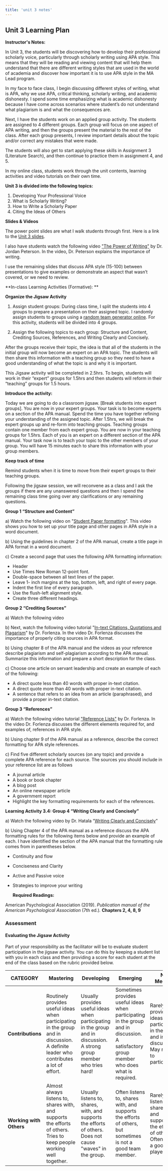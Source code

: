 ```yaml
---
title: 'unit 3 notes'
---
```

## **Unit 3 Learning Plan**

**Instructor's Notes:**

In Unit 3, the students will be discovering how to develop their professional scholarly voice, particularly through scholarly writing using APA style. This means that they will be reading and viewing content that will help them understand that there are different writing styles that are used in the world of academia and discover how important it is to use APA style in the MA Lead program.

In my face to face class, I begin discussing different styles of writing, what is APA, why we use APA, critical thinking, scholarly writing, and academic dishonesty. I spend some time emphasizing what is academic dishonesty because I have come across scenarios where student’s do not understand what plagiarism is and what the consequences are.

Next, I have the students work on an applied group activity. The students are assigned to 4 different groups. Each group will focus on one aspect of APA writing, and then the groups present the material to the rest of the class.  After each group presents, I review important details about the topic and/or correct any mistakes that were made.

The students will also get to start applying these skills in Assignment 3 (Literature Search), and then continue to practice them in assignment 4, and 5.

In my online class, students work through the unit contents, learning activities and video tutorials on their own time.

**Unit 3 is divided into the following topics:**

1. Developing Your Professional Voice
2. What is Scholarly Writing?
3. How to Write a Scholarly Paper
4. Citing the Ideas of Others

**Slides & Videos**

The power point slides are what I walk students through first. Here is a link to the [Unit 3 slides](https://drive.google.com/file/d/1Dcz-_HGNtXci_9wvzwXLnVU65HhHQMay/view?usp=sharing).

I also have students watch the following video ["The Power of Writing"](https://www.youtube.com/watch?v=bfDOoADCfkg) by Dr. Jordan Peterson. In the video, Dr. Peterson explains the importance of writing.

I use the remaining slides that discuss APA style (15-100) between presentations to give examples or demonstrate an aspect that wasn’t covered, or we need to review.



**In-class Learning Activities (Formative): **

**Organize the Jigsaw Activity**

1. Assign student groups: During class time, I split the students into 4 groups to prepare a presentation on their assigned topic. I randomly assign students to groups using a [random team generator online](https://www.randomlists.com/team-generator). For this activity, students will be divided into 4 groups.

2. Assign the following topics to each group: Structure and Content, Crediting Sources, References, and Writing Clearly and Concisely.

After the groups receive their topic, the idea is that all of the students in the initial group will now become an expert on an APA topic. The students will then share this information with a teaching group so they need to have a good understanding of what the topic is and why it is important.

This Jigsaw activity will be completed in 2.5hrs. To begin, students will work in their “expert” groups for 1.5hrs and then students will reform in their “teaching” groups for 1.5 hours.

**Introduce the activity:**

Today we are going to do a classroom jigsaw. [Break students into expert groups]. You are now in your expert groups. Your task is to become experts on a section of the APA manual. Spend the time you have together refining your understanding of the assigned topic. After 1.5hrs, we will break the expert groups up and re-form into teaching groups. Teaching groups contain one member from each expert group. You are now in your teaching groups for 1.5hrs. Each of you is an expert on a different section of the APA manual. Your task now is to teach your topic to the other members of your group. You will have 15 minutes each to share this information with your group members.

**Keep track of time**

Remind students when it is time to move from their expert groups to their teaching groups.

Following the jigsaw session, we will reconvene as a class and I ask the groups if there are any unanswered questions and then I spend the remaining class time going over any clarifications or any remaining questions.

**Group 1 “Structure and Content”**

a) Watch the following video on "[Student Paper formatting](https://www.youtube.com/watch?v=a9hXY1xiZjo)". This video shows you how to set up your title page and other pages in APA style in a word document.

b) Using the guidelines in chapter 2 of the APA manual, create a title page in APA format in a word document.

c) Create a second page that uses the following APA formatting information:

- Header
- Use Times New Roman 12-point font.
- Double-space between all text lines of the paper.
- Leave 1- inch margins at the top, bottom, left, and right of every page.
- Indent the first line of every paragraph.
- Use the flush-left alignment style.
- Create three different headings.

**Group 2 “Crediting Sources”**

a) Watch the following video

b) Next, watch the following video tutorial "[In-text Citations, Quotations and Plagarism](https://www.youtube.com/watch?v=8914hv18xnU)" by Dr. Forlenza.  In the video Dr. Forlenza discusses the importance of properly citing sources in APA format.

b) Using chapter 8 of the APA manual and the videos as your reference describe plagiarism and self-plagiarism according to the APA manual. Summarize this information and prepare a short description for the class.

c) Choose one article on servant leadership and create an example of each of the following:

- A direct quote less than 40 words with proper in-text citation.
- A direct quote more than 40 words with proper in-text citation.
- A sentence that refers to an idea from an article (paraphrased), and provide a proper in-text citation.

**Group 3 “References”**

a)  Watch the following video tutorial ["Reference Lists"](https://www.youtube.com/watch?v=teErxDIPP5M) by Dr. Forlenza.  In the video Dr. Forlenza discusses the different elements required for, and examples of, references in APA style.

b) Using chapter 9 of the APA manual as a reference, describe the correct formatting for APA style references.

c) Find five different scholarly sources (on any topic) and provide a complete APA reference for each source. The sources you should include in your reference list are as follows

- A journal article
- A book or book chapter
- A blog post
- An online newspaper article
- A government report
- Highlight     the key formatting requirements for each of the references.

**Learning Activity 3.4: Group 4 “Writing Clearly and Concisely”**

a) Watch the following video by Dr. Hatala “[Writing Clearly and Concisely](https://youtu.be/BRu1UPPubMY)”

b) Using Chapter 4 of the APA manual as a reference discuss the APA formatting rules for the following items below and provide an example of each. I have identified the section of the APA manual that the formatting rule comes from in parentheses below.

- Continuity and flow

- Conciseness and Clarity

- Active and Passive voice

- Strategies to improve your writing

  **Required Readings:**

American Psychological Association (2019). *Publication manual of the American Psychological Association* (7th ed.)*.* **Chapters 2, 4, 8, 9**

### **Assessment**

#### Evaluating the Jigsaw Activity

Part of your responsibility as the facilitator will be to evaluate student participation in the jigsaw activity. You can do this by keeping a student list with you in each class and then providing a score for each student at the end of the class based on the rubric provided below.

| **CATEGORY**            | **Mastering**                                                | **Developing**                                               | **Emerging**                                                 | **Not Meeting**                                              |
| ----------------------- | ------------------------------------------------------------ | ------------------------------------------------------------ | ------------------------------------------------------------ | ------------------------------------------------------------ |
| **Contributions**       | Routinely  provides useful ideas when participating  in the group and in  discussion. A  definite leader who  contributes a lot of effort. | Usually provides useful ideas when participating  in the group and in  discussion. A  strong group member  who tries hard! | Sometimes provides useful ideas when  participating in the group  and in  discussion. A satisfactory  group member who does  what is required. | Rarely provides ideas when participating  in the group and in  discussion.  May refuse to participate. |
| **Working with Others** | Almost always listens to,  shares with,  and supports the efforts of others. Tries  to keep people working  well together. | Usually listens to, shares,  with, and supports the efforts  of others. Does not  cause "waves" in  the  group. | Often listens to, shares  with, and supports the efforts of others, but  sometimes is not a good  team member. | Rarely listens to, shares  with, and  supports the efforts of others. Often is  not a good team player. |
